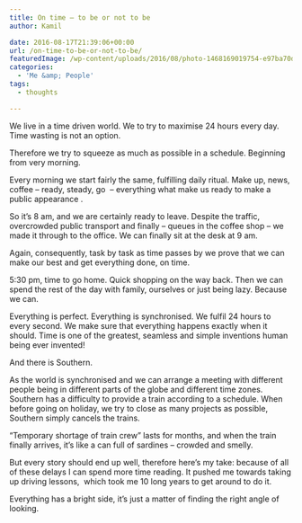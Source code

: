 ```yaml
---
title: On time – to be or not to be
author: Kamil

date: 2016-08-17T21:39:06+00:00
url: /on-time-to-be-or-not-to-be/
featuredImage: /wp-content/uploads/2016/08/photo-1468169019754-e97ba70dafb6.jpg
categories:
  - 'Me &amp; People'
tags:
  - thoughts

---
```

We live in a time driven world. We to try to maximise 24 hours every day. Time wasting is not an option.

Therefore we try to squeeze as much as possible in a schedule. Beginning from very morning.

Every morning we start fairly the same, fulfilling daily ritual. Make up, news, coffee &#8211; ready, steady, go  &#8211; everything what make us ready to make a public appearance .

So it&#8217;s 8 am, and we are certainly ready to leave. Despite the traffic, overcrowded public transport and finally &#8211; queues in the coffee shop &#8211; we made it through to the office. We can finally sit at the desk at 9 am.

Again, consequently, task by task as time passes by we prove that we can make our best and get everything done, on time.

5:30 pm, time to go home. Quick shopping on the way back. Then we can spend the rest of the day with family, ourselves or just being lazy. Because we can.

Everything is perfect. Everything is synchronised. We fulfil 24 hours to every second. We make sure that everything happens exactly when it should. Time is one of the greatest, seamless and simple inventions human being ever invented!

And there is Southern.

As the world is synchronised and we can arrange a meeting with different people being in different parts of the globe and different time zones. Southern has a difficulty to provide a train according to a schedule. When before going on holiday, we try to close as many projects as possible, Southern simply cancels the trains.

&#8220;Temporary shortage of train crew&#8221; lasts for months, and when the train finally arrives, it&#8217;s like a can full of sardines &#8211; crowded and smelly.

But every story should end up well, therefore here&#8217;s my take: because of all of these delays I can spend more time reading. It pushed me towards taking up driving lessons,  which took me 10 long years to get around to do it.

Everything has a bright side, it&#8217;s just a matter of finding the right angle of looking.

&nbsp;
